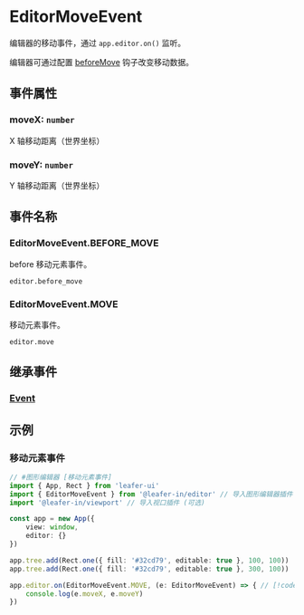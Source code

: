 # EditorMoveEvent

编辑器的移动事件，通过 `app.editor.on()` 监听。

编辑器可通过配置 [beforeMove](/plugin/in/editor/config/event.md#beforemove-ieditorbeforemove) 钩子改变移动数据。

## 事件属性

### moveX: `number`

X 轴移动距离（世界坐标）

### moveY: `number`

Y 轴移动距离（世界坐标）

## 事件名称

### EditorMoveEvent.BEFORE_MOVE

before 移动元素事件。

`editor.before_move`

### EditorMoveEvent.MOVE

移动元素事件。

`editor.move`

## 继承事件

### [Event](/reference/event/basic/Event.md)

<!-- ## API

### [EditorMoveEvent](/api/classes/EditorMoveEvent.md) -->

## 示例

### 移动元素事件

```ts
// #图形编辑器 [移动元素事件]
import { App, Rect } from 'leafer-ui'
import { EditorMoveEvent } from '@leafer-in/editor' // 导入图形编辑器插件 // [!code hl] 
import '@leafer-in/viewport' // 导入视口插件 (可选)

const app = new App({
    view: window,
    editor: {}
})

app.tree.add(Rect.one({ fill: '#32cd79', editable: true }, 100, 100))
app.tree.add(Rect.one({ fill: '#32cd79', editable: true }, 300, 100))

app.editor.on(EditorMoveEvent.MOVE, (e: EditorMoveEvent) => { // [!code hl:3]
    console.log(e.moveX, e.moveY)
})
```
